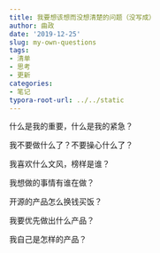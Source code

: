 ```yaml
---
title: 我要想该想而没想清楚的问题（没写成）
author: 曲政
date: '2019-12-25'
slug: my-own-questions
tags:
- 清单
- 思考
- 更新
categories:
- 笔记
typora-root-url: ../../static
---
```


什么是我的重要，什么是我的紧急？

我不要做什么了？不要操心什么了？

我喜欢什么文风，榜样是谁？

我想做的事情有谁在做？

开源的产品怎么换钱买饭？

我要优先做出什么产品？

我自己是怎样的产品？